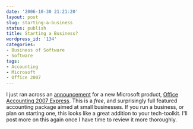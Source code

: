 ```yaml
---
date: '2006-10-30 21:21:20'
layout: post
slug: starting-a-business
status: publish
title: Starting a Business?
wordpress_id: '134'
categories:
- Business of Software
- Software
tags:
- Accounting
- Microsoft
- Office 2007
---
```


I just ran across an [announcement](http://www.mstechtoday.com/2006/10/29/microsoft-announces-new-accounting-software-and-service/) for a new Microsoft product, [Office Accounting 2007 Express](http://www.ideawins.com/index.html). This is a _free_, and surprisingly full featured accounting package aimed at small businesses. If you run a business, or plan on starting one, this looks like a great addition to your tech-toolkit. I'll post more on this again once I have time to review it more thoroughly.
